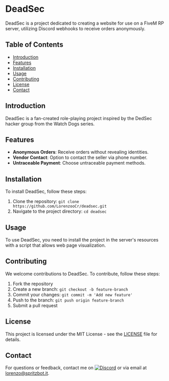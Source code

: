 # DeadSec

DeadSec is a project dedicated to creating a website for use on a FiveM RP server, utilizing Discord webhooks to receive orders anonymously.

## Table of Contents
- [Introduction](#introduction)
- [Features](#features)
- [Installation](#installation)
- [Usage](#usage)
- [Contributing](#contributing)
- [License](#license)
- [Contact](#contact)

## Introduction
DeadSec is a fan-created role-playing project inspired by the DedSec hacker group from the Watch Dogs series.

## Features
- **Anonymous Orders**: Receive orders without revealing identities.
- **Vendor Contact**: Option to contact the seller via phone number.
- **Untraceable Payment**: Choose untraceable payment methods.

## Installation
To install DeadSec, follow these steps:
1. Clone the repository: `git clone https://github.com/LorenzooCr/deadsec.git`
2. Navigate to the project directory: `cd deadsec`

## Usage
To use DeadSec, you need to install the project in the server's resources with a script that allows web page visualization.

## Contributing
We welcome contributions to DeadSec. To contribute, follow these steps:
1. Fork the repository
2. Create a new branch: `git checkout -b feature-branch`
3. Commit your changes: `git commit -m 'Add new feature'`
4. Push to the branch: `git push origin feature-branch`
5. Submit a pull request

## License
This project is licensed under the MIT License - see the [LICENSE](LICENSE.md) file for details.

## Contact
For questions or feedback, contact me on [![Discord](https://img.shields.io/badge/Discord-%237289DA.svg?logo=discord&logoColor=white)](https://discord.spritzbot.it) or via email at lorenzo@spritzbot.it.
